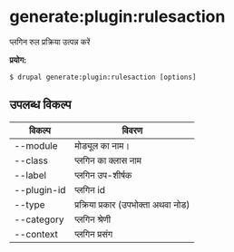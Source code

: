 # generate:plugin:rulesaction
प्लगिन रुल प्रक्रिया उत्पन्न करें

**प्रयोग:**
```
$ drupal generate:plugin:rulesaction [options] 
```

## उपलब्ध विकल्प
विकल्प | विवरण
-------|-------------
--module | मोड्यूल का नाम।
--class | प्लगिन का क्लास नाम
--label | प्लगिन उप-शीर्षक
--plugin-id | प्लगिन id
--type | प्रक्रिया प्रकार (उपभोक्ता अथवा नोड)
--category | प्लगिन श्रेणी
--context | प्लगिन प्रसंग
